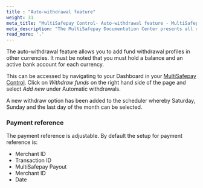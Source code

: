 ```yaml
---
title : "Auto-withdrawal feature"
weight: 31
meta_title: "MultiSafepay Control- Auto-withdrawal feature - MultiSafepay Docs"
meta_description: "The MultiSafepay Documentation Center presents all relevant information about our Plugins and API. You can also find support pages for payment methods, tools and general questions as well as the contact details of our Support and Integration Teams."
read_more: '.'
---
```


The auto-withdrawal feature allows you to add fund withdrawal profiles in other currencies. It must be noted that you must hold a balance and an active bank account for each currency.

This can be accessed by navigating to your Dashboard in your [MultiSafepay Control](https://merchant.multisafepay.com). Click on _Withdraw funds_ on the right hand side of the page and select _Add new_ under Automatic withdrawals.

A new withdraw option has been added to the scheduler whereby Saturday, Sunday and the last day of the month can be selected.

### Payment reference
The payment reference is adjustable. 
By default the setup for payment reference is:

* Merchant ID 
* Transaction ID 
* MultiSafepay Payout 
* Merchant ID 
* Date
